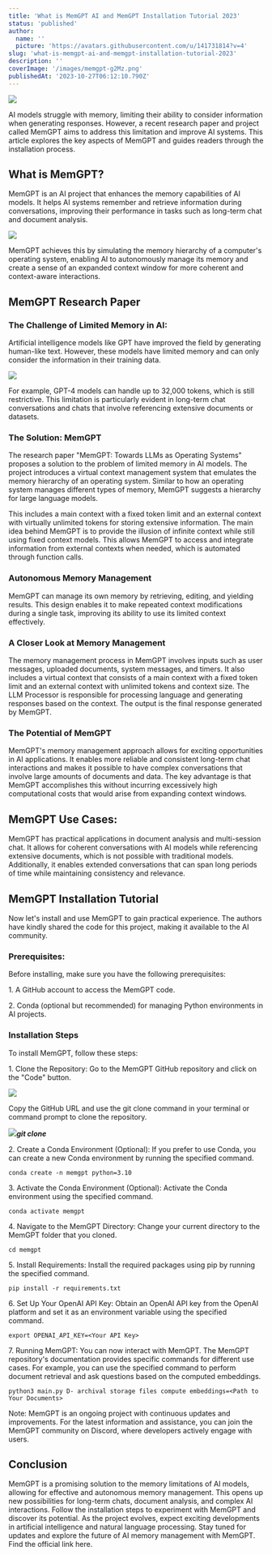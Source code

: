 ```yaml
---
title: 'What is MemGPT AI and MemGPT Installation Tutorial 2023'
status: 'published'
author:
  name: ''
  picture: 'https://avatars.githubusercontent.com/u/141731814?v=4'
slug: 'what-is-memgpt-ai-and-memgpt-installation-tutorial-2023'
description: ''
coverImage: '/images/memgpt-g2Mz.png'
publishedAt: '2023-10-27T06:12:10.790Z'
---
```


![](/images/memgpt-M3OD.png)

AI models struggle with memory, limiting their ability to consider information when generating responses. However, a recent research paper and project called MemGPT aims to address this limitation and improve AI systems. This article explores the key aspects of MemGPT and guides readers through the installation process.

## **What is MemGPT?**

MemGPT is an AI project that enhances the memory capabilities of AI models. It helps AI systems remember and retrieve information during conversations, improving their performance in tasks such as long-term chat and document analysis.

![](/images/memgpt-ai-gzMD.png)

MemGPT achieves this by simulating the memory hierarchy of a computer's operating system, enabling AI to autonomously manage its memory and create a sense of an expanded context window for more coherent and context-aware interactions.

## **MemGPT Research Paper**

### **The Challenge of Limited Memory in AI:**

Artificial intelligence models like GPT have improved the field by generating human-like text. However, these models have limited memory and can only consider the information in their training data.

![](/images/image-38-1024x523-g0OT.png)

For example, GPT-4 models can handle up to 32,000 tokens, which is still restrictive. This limitation is particularly evident in long-term chat conversations and chats that involve referencing extensive documents or datasets.

### **The Solution: MemGPT**

The research paper "MemGPT: Towards LLMs as Operating Systems" proposes a solution to the problem of limited memory in AI models. The project introduces a virtual context management system that emulates the memory hierarchy of an operating system. Similar to how an operating system manages different types of memory, MemGPT suggests a hierarchy for large language models.

This includes a main context with a fixed token limit and an external context with virtually unlimited tokens for storing extensive information. The main idea behind MemGPT is to provide the illusion of infinite context while still using fixed context models. This allows MemGPT to access and integrate information from external contexts when needed, which is automated through function calls.

### **Autonomous Memory Management**

MemGPT can manage its own memory by retrieving, editing, and yielding results. This design enables it to make repeated context modifications during a single task, improving its ability to use its limited context effectively.

### **A Closer Look at Memory Management**

The memory management process in MemGPT involves inputs such as user messages, uploaded documents, system messages, and timers. It also includes a virtual context that consists of a main context with a fixed token limit and an external context with unlimited tokens and context size. The LLM Processor is responsible for processing language and generating responses based on the context. The output is the final response generated by MemGPT.

### **The Potential of MemGPT**

MemGPT's memory management approach allows for exciting opportunities in AI applications. It enables more reliable and consistent long-term chat interactions and makes it possible to have complex conversations that involve large amounts of documents and data. The key advantage is that MemGPT accomplishes this without incurring excessively high computational costs that would arise from expanding context windows.

## **MemGPT Use Cases:**

MemGPT has practical applications in document analysis and multi-session chat. It allows for coherent conversations with AI models while referencing extensive documents, which is not possible with traditional models. Additionally, it enables extended conversations that can span long periods of time while maintaining consistency and relevance.

## **MemGPT Installation Tutorial**

Now let's install and use MemGPT to gain practical experience. The authors have kindly shared the code for this project, making it available to the AI community.

### **Prerequisites:**

Before installing, make sure you have the following prerequisites:

1\. A GitHub account to access the MemGPT code.

2\. Conda (optional but recommended) for managing Python environments in AI projects.

### **Installation Steps**

To install MemGPT, follow these steps:

1\. Clone the Repository: Go to the MemGPT GitHub repository and click on the "Code" button.

![](/images/memgpt-ai-github-U3MT.png)

Copy the GitHub URL and use the git clone command in your terminal or command prompt to clone the repository.

![](/images/memgpt-ai-github-clone-1024x295-E3Mj.png)***git clone <GitHub URL>***

2\. Create a Conda Environment (Optional): If you prefer to use Conda, you can create a new Conda environment by running the specified command.

```
conda create -n memgpt python=3.10
```

3\. Activate the Conda Environment (Optional): Activate the Conda environment using the specified command.

```
conda activate memgpt
```

4\. Navigate to the MemGPT Directory: Change your current directory to the MemGPT folder that you cloned.

```
cd memgpt
```

5\. Install Requirements: Install the required packages using pip by running the specified command.

```
pip install -r requirements.txt
```

6\. Set Up Your OpenAI API Key: Obtain an OpenAI API key from the OpenAI platform and set it as an environment variable using the specified command.

```
export OPENAI_API_KEY=<Your API Key>
```

7\. Running MemGPT: You can now interact with MemGPT. The MemGPT repository's documentation provides specific commands for different use cases. For example, you can use the specified command to perform document retrieval and ask questions based on the computed embeddings.

```
python3 main.py D- archival storage files compute embeddings=<Path to Your Documents>
```

Note: MemGPT is an ongoing project with continuous updates and improvements. For the latest information and assistance, you can join the MemGPT community on Discord, where developers actively engage with users.

## **Conclusion**

MemGPT is a promising solution to the memory limitations of AI models, allowing for effective and autonomous memory management. This opens up new possibilities for long-term chats, document analysis, and complex AI interactions. Follow the installation steps to experiment with MemGPT and discover its potential. As the project evolves, expect exciting developments in artificial intelligence and natural language processing. Stay tuned for updates and explore the future of AI memory management with MemGPT. Find the official link here.

